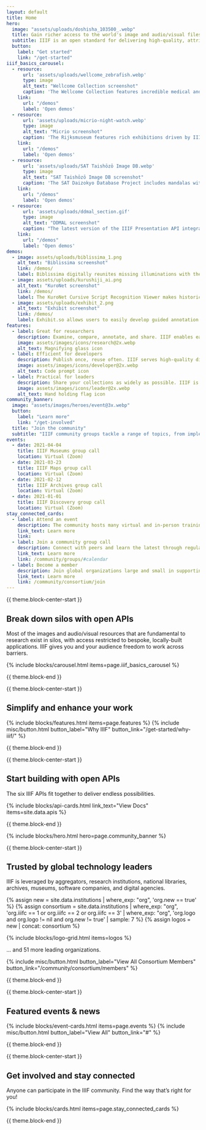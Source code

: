 ```yaml
---
layout: default
title: Home
hero:
  image: "assets/uploads/doshisha_103500_.webp"
  title: Gain richer access to the world's image and audio/visual files
  subtitle: IIIF is an open standard for delivering high-quality, attributed digital objects online at scale. It’s also an international community developing and implementing the IIIF APIs, backed by a consortium of leading cultural institutions.
  button:
    label: "Get started"
    link: "/get-started"
iiif_basics_carousel:
  - resource:
      url: 'assets/uploads/wellcome_zebrafish.webp'
      type: image
      alt_text: "Wellcome Collection screenshot"
      caption: 'The Wellcome Collection features incredible medical and scientific materials in an elegant and intuitive interface.'
    link:
      url: "/demos"
      label: 'Open demos'
  - resource:
      url: 'assets/uploads/micrio-night-watch.webp'
      type: image
      alt_text: "Micrio screenshot"
      caption: 'The Rijksmuseum features rich exhibitions driven by IIIF annotations.'
    link:
      url: "/demos"
      label: 'Open demos'
  - resource:
      url: 'assets/uploads/SAT Taishōzō Image DB.webp'
      type: image
      alt_text: "SAT Taishōzō Image DB screenshot"
      caption: 'The SAT Daizokyo Database Project includes mandalas with over 400 annotations using Mirador.'
    link:
      url: "/demos"
      label: 'Open demos'
  - resource:
      url: 'assets/uploads/ddmal_section.gif'
      type: image
      alt_text: "DDMAL screenshot"
      caption: "The latest version of the IIIF Presentation API integrates audio and moving image options, as seen in this proof of concept from McGill's Distributed Digital Music Archives & Libraries Lab."
    link:
      url: "/demos"
      label: 'Open demos'
demos:
  - image: assets/uploads/biblissima_1.png
    alt_text: "Biblissima screenshot"
    link: /demos/
    label: Biblissima digitally reunites missing illuminations with their original pages.
  - image: assets/uploads/kurushiji_ai.png
    alt_text: "KuroNet screenshot"
    link: /demos/
    label: The KuroNet Cursive Script Recognition Viewer makes historical Japanese cursive readable.
  - image: assets/uploads/exhibit_2.png
    alt_text: "Exhibit screenshot"
    link: /demos/
    label: Exhibit.so allows users to easily develop guided annotation experiences for individual or grouped IIIF resources.
features:
  - label: Great for researchers
    description: Examine, compare, annotate, and share. IIIF enables easy use across repositories, with tools to aid research and presentation.
    image: assets/images/icons/research@2x.webp
    alt_text: Magnifying glass icon
  - label: Efficient for developers
    description: Publish once, reuse often. IIIF serves high-quality digital objects to your own site and others in many formats, without vendor lock-in.
    image: assets/images/icons/developer@2x.webp
    alt_text: Code prompt icon
  - label: Practical for leaders
    description: Share your collections as widely as possible. IIIF is a cost-effective way to serve billions of digital objects with open-source, community-driven ethics.
    image: assets/images/icons/leader@2x.webp
    alt_text: Hand holding flag icon
community_banner:
  image: "assets/images/heroes/event@3x.webp"
  button:
    label: "Learn more"
    link: "/get-involved"
  title: "Join the community"
  subtitle: "IIIF community groups tackle a range of topics, from implementing IIIF for specific communities to crafting new technical specifications."
events:
  - date: 2021-04-04
    title: IIIF Museums group call
    location: Virtual (Zoom)
  - date: 2021-03-23
    title: IIIF Maps group call
    location: Virtual (Zoom)
  - date: 2021-02-12
    title: IIIF Archives group call
    location: Virtual (Zoom)
  - date: 2021-01-01
    title: IIIF Discovery group call
    location: Virtual (Zoom)
stay_connected_cards:
  - label: Attend an event
    description: The community hosts many virtual and in-person trainings, conferences, and other events.
    link_text: Learn more
    link: 
  - label: Join a community group call
    description: Connect with peers and learn the latest through regular calls open to everyone.
    link_text: Learn more
    link: /community/groups/#calendar
  - label: Become a member
    description: Join global organizations large and small in supporting the IIIF community’s work.
    link_text: Learn more
    link: /community/consortium/join
---
```


{{ theme.block-center-start }}

## Break down silos with open APIs
Most of the images and audio/visual resources that are fundamental to research exist in silos, with access restricted to bespoke, locally-built applications. IIIF gives you and your audience freedom to work across barriers.

{% include blocks/carousel.html items=page.iiif_basics_carousel %}

{{ theme.block-end }}




{{ theme.block-center-start }}

## Simplify and enhance your work
{% include blocks/features.html items=page.features %}
{% include misc/button.html button_label="Why IIIF" button_link="/get-started/why-iiif/" %}

{{ theme.block-end }}




{{ theme.block-center-start }}

## Start building with open APIs
The six IIIF APIs fit together to deliver endless possibilities.

{% include blocks/api-cards.html link_text="View Docs" items=site.data.apis %}

{{ theme.block-end }}



{% include blocks/hero.html hero=page.community_banner %}



{{ theme.block-center-start }}

## Trusted by global technology leaders
IIIF is leveraged by aggregators, research institutions, national libraries, archives, museums, software companies, and digital agencies.

{% assign new = site.data.institutions | where_exp: "org", 'org.new == true' %}
{% assign consortium = site.data.institutions | where_exp: "org", 'org.iiifc == 1 or org.iiifc == 2 or org.iiifc == 3' | where_exp: "org", 'org.logo and org.logo != nil and org.new != true' | sample: 7 %} 
{% assign logos = new | concat: consortium %}

{% include blocks/logo-grid.html items=logos %}

... and 51 more leading organizations. 

{% include misc/button.html button_label="View All Consortium Members" button_link="/community/consortium/members" %}

{{ theme.block-end }}


{{ theme.block-center-start }}

## Featured events & news

{% include blocks/event-cards.html items=page.events %}
{% include misc/button.html button_label="View All" button_link="#" %}


{{ theme.block-end }}



{{ theme.block-center-start }}

## Get involved and stay connected
Anyone can participate in the IIIF community. Find the way that’s right for you!

{% include blocks/cards.html items=page.stay_connected_cards %}

{{ theme.block-end }}
